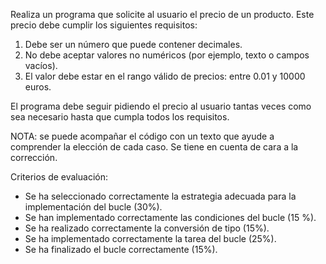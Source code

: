 Realiza un programa que solicite al usuario el precio de un producto. Este precio debe cumplir los siguientes requisitos:
1.	Debe ser un número que puede contener decimales.
2.	No debe aceptar valores no numéricos (por ejemplo, texto o campos vacíos).
3.	El valor debe estar en el rango válido de precios: entre 0.01 y 10000 euros.

El programa debe seguir pidiendo el precio al usuario tantas veces como sea necesario hasta que cumpla todos los requisitos.

NOTA: se puede acompañar el código con un texto que ayude a comprender la elección de cada caso. Se tiene en cuenta de cara a la corrección.

Criterios de evaluación:
- Se ha seleccionado correctamente la estrategia adecuada para la implementación del bucle (30%).
- Se han implementado correctamente las condiciones del bucle (15 %).
- Se ha realizado correctamente la conversión de tipo (15%).
- Se ha implementado correctamente la tarea del bucle (25%).
- Se ha finalizado el bucle correctamente (15%).
